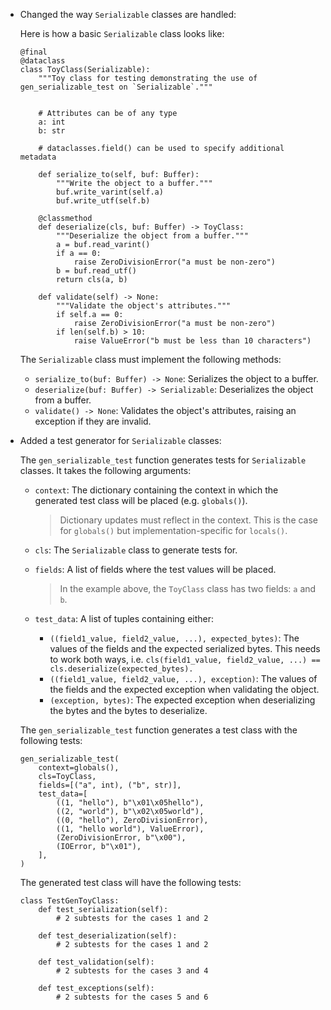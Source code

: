<!-- language-all: lang-python -->

- Changed the way `Serializable` classes are handled:

  Here is how a basic `Serializable` class looks like:

      @final
      @dataclass
      class ToyClass(Serializable):
          """Toy class for testing demonstrating the use of gen_serializable_test on `Serializable`."""


          # Attributes can be of any type
          a: int
          b: str

          # dataclasses.field() can be used to specify additional metadata

          def serialize_to(self, buf: Buffer):
              """Write the object to a buffer."""
              buf.write_varint(self.a)
              buf.write_utf(self.b)

          @classmethod
          def deserialize(cls, buf: Buffer) -> ToyClass:
              """Deserialize the object from a buffer."""
              a = buf.read_varint()
              if a == 0:
                  raise ZeroDivisionError("a must be non-zero")
              b = buf.read_utf()
              return cls(a, b)

          def validate(self) -> None:
              """Validate the object's attributes."""
              if self.a == 0:
                  raise ZeroDivisionError("a must be non-zero")
              if len(self.b) > 10:
                  raise ValueError("b must be less than 10 characters")


  The `Serializable` class must implement the following methods:

  - `serialize_to(buf: Buffer) -> None`: Serializes the object to a buffer.
  - `deserialize(buf: Buffer) -> Serializable`: Deserializes the object from a buffer.
  - `validate() -> None`: Validates the object's attributes, raising an exception if they are invalid.

- Added a test generator for `Serializable` classes:

  The `gen_serializable_test` function generates tests for `Serializable` classes. It takes the following arguments:

  - `context`: The dictionary containing the context in which the generated test class will be placed (e.g. `globals()`).
      > Dictionary updates must reflect in the context. This is the case for `globals()` but implementation-specific for `locals()`.
  - `cls`: The `Serializable` class to generate tests for.
  - `fields`: A list of fields where the test values will be placed.

      > In the example above, the `ToyClass` class has two fields: `a` and `b`.

  - `test_data`: A list of tuples containing either:
    - `((field1_value, field2_value, ...), expected_bytes)`: The values of the fields and the expected serialized bytes. This needs to work both ways, i.e. `cls(field1_value, field2_value, ...) == cls.deserialize(expected_bytes).`
    - `((field1_value, field2_value, ...), exception)`: The values of the fields and the expected exception when validating the object.
    - `(exception, bytes)`: The expected exception when deserializing the bytes and the bytes to deserialize.

  The `gen_serializable_test` function generates a test class with the following tests:

      gen_serializable_test(
          context=globals(),
          cls=ToyClass,
          fields=[("a", int), ("b", str)],
          test_data=[
              ((1, "hello"), b"\x01\x05hello"),
              ((2, "world"), b"\x02\x05world"),
              ((0, "hello"), ZeroDivisionError),
              ((1, "hello world"), ValueError),
              (ZeroDivisionError, b"\x00"),
              (IOError, b"\x01"),
          ],
      )

  The generated test class will have the following tests:

      class TestGenToyClass:
          def test_serialization(self):
              # 2 subtests for the cases 1 and 2

          def test_deserialization(self):
              # 2 subtests for the cases 1 and 2

          def test_validation(self):
              # 2 subtests for the cases 3 and 4

          def test_exceptions(self):
              # 2 subtests for the cases 5 and 6
